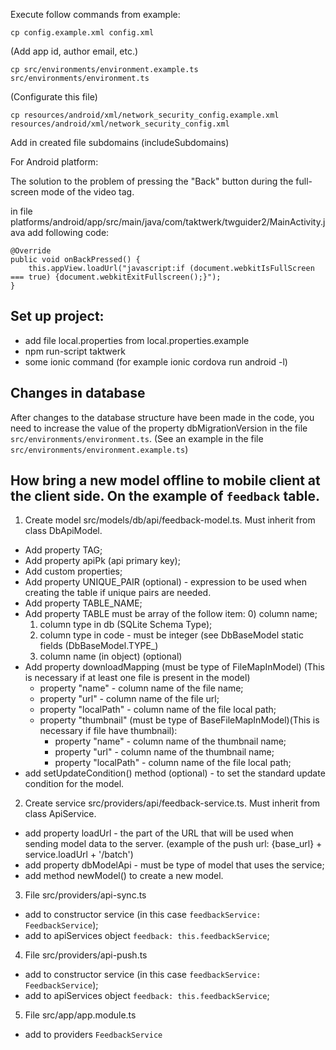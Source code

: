 Execute follow commands from example:

    cp config.example.xml config.xml
(Add app id, author email, etc.)

    cp src/environments/environment.example.ts src/environments/environment.ts
(Configurate this file)

    cp resources/android/xml/network_security_config.example.xml resources/android/xml/network_security_config.xml
Add in created file subdomains (includeSubdomains)

For Android platform:

The solution to the problem of pressing the "Back" button during the full-screen mode of the video tag.

in file platforms/android/app/src/main/java/com/taktwerk/twguider2/MainActivity.java add following code:

```
@Override
public void onBackPressed() {
    this.appView.loadUrl("javascript:if (document.webkitIsFullScreen === true) {document.webkitExitFullscreen();}");
}
```

## Set up project:
- add file local.properties from local.properties.example
- npm run-script taktwerk
- some ionic command (for example ionic cordova run android -l)

## Changes in database

After changes to the database structure have been made in the code,
you need to increase the value of the property dbMigrationVersion in the file `src/environments/environment.ts`.
(See an example in the file  `src/environments/environment.example.ts`)


## How bring a new model offline to mobile client at the client side. On the example of `feedback` table.
1. Create model src/models/db/api/feedback-model.ts. Must inherit from class DbApiModel.
- Add property TAG;
- Add property apiPk (api primary key);
- Add custom properties;
- Add property UNIQUE_PAIR (optional) - expression to be used when creating the table if unique pairs are needed.
- Add property TABLE_NAME;
- Add property TABLE must be array of the follow item:
    0) column name;
    1) column type in db (SQLite Schema Type);
    2) column type in code - must be integer (see DbBaseModel static fields (DbBaseModel.TYPE_<x>)
    3) column name (in object) (optional)
- Add property downloadMapping (must be type of FileMapInModel) (This is necessary if at least one file is present in the model)
    - property "name" - column name of the file name;
    - property "url" - column name of the file url;
    - property "localPath" - column name of the file local path;
    - property "thumbnail" (must be type of BaseFileMapInModel)(This is necessary if file have thumbnail):
        - property "name" - column name of the thumbnail name;
        - property "url" - column name of the thumbnail name;
        - property "localPath" - column name of the file local path;
- add setUpdateCondition() method (optional) - to set the standard update condition for the model.

2. Create service src/providers/api/feedback-service.ts. Must inherit from class ApiService.
- add property loadUrl - the part of the URL that will be used when sending model data to the server. (example of the push url: {base_url} + service.loadUrl + '/batch')
- add property dbModelApi - must be type of model that uses the service;
- add method newModel() to create a new model.

3. File src/providers/api-sync.ts
- add to constructor service (in this case `feedbackService: FeedbackService`);
- add to apiServices object `feedback: this.feedbackService`;

4. File src/providers/api-push.ts
- add to constructor service (in this case `feedbackService: FeedbackService`);
- add to apiServices object `feedback: this.feedbackService`;

5. File src/app/app.module.ts
- add to providers `FeedbackService`
